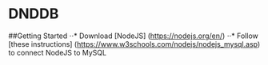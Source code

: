 # DNDDB
##Getting Started
⋅⋅* Download [NodeJS] (https://nodejs.org/en/)
⋅⋅* Follow [these instructions] (https://www.w3schools.com/nodejs/nodejs_mysql.asp) to connect NodeJS to MySQL
